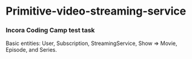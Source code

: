 # Primitive-video-streaming-service

### Incora Coding Camp test task 

Basic entities: User, Subscription, StreamingService, Show => Movie, Episode, and Series.

